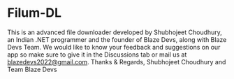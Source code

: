 # Filum-DL
This is an advanced file downloader developed by Shubhojeet Choudhury, an Indian .NET programmer and the founder of Blaze Devs, along with Blaze Devs Team.
We would like to know your feedback and suggestions on our app so make sure to give it in the Discussions tab or mail us at [blazedevs2022@gmail.com](mailto:blazedevs2022@gmail.com).
Thanks & Regards,
Shubhojeet Choudhury and Team Blaze Devs
